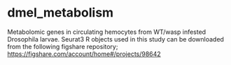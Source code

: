 # dmel_metabolism

Metabolomic genes in circulating hemocytes from WT/wasp infested Drosophila larvae.
Seurat3 R objects used in this study can be downloaded from the following figshare repository;
https://figshare.com/account/home#/projects/98642
